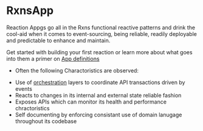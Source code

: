 # RxnsApp 

Reaction Appgs go all in the Rxns functional reactive patterns and drink the cool-aid when it comes to event-sourcing, being reliable, readily deployable and predictable to enhance and maintain.

Get started with building your first reaction or learn more about what goes into them a primer on [App definitions](rxnapplifecycle.md)

- Often the following Charactoristics are observed:

* Use of [orchestration](ochstration.md) layers to coordinate API transactions driven by events
* Reacts to changes in its internal and external state reliable fashion
* Exposes APIs which can monitor its health and performance chractoristics
* Self documenting by enforcing consistant use of domain lanugage throughout its codebase
  



